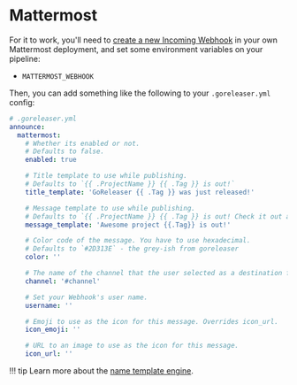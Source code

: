 # Mattermost

For it to work, you'll need to [create a new Incoming Webhook](https://docs.mattermost.com/developer/webhooks-incoming.html) in your own Mattermost deployment, and set some
environment variables on your pipeline:

- `MATTERMOST_WEBHOOK`

Then, you can add something like the following to your `.goreleaser.yml` config:

```yaml
# .goreleaser.yml
announce:
  mattermost:
    # Whether its enabled or not.
    # Defaults to false.
    enabled: true

    # Title template to use while publishing.
    # Defaults to `{{ .ProjectName }} {{ .Tag }} is out!`
    title_template: 'GoReleaser {{ .Tag }} was just released!'

    # Message template to use while publishing.
    # Defaults to `{{ .ProjectName }} {{ .Tag }} is out! Check it out at {{ .GitURL }}/releases/tag/{{ .Tag }}`
    message_template: 'Awesome project {{.Tag}} is out!'

    # Color code of the message. You have to use hexadecimal.
    # Defaults to `#2D313E` - the grey-ish from goreleaser
    color: ''

    # The name of the channel that the user selected as a destination for webhook messages.
    channel: '#channel'

    # Set your Webhook's user name.
    username: ''

    # Emoji to use as the icon for this message. Overrides icon_url.
    icon_emoji: ''

    # URL to an image to use as the icon for this message.
    icon_url: ''
```

!!! tip
    Learn more about the [name template engine](/customization/templates/).
